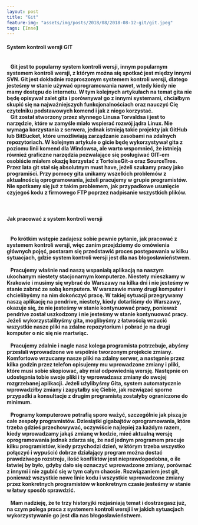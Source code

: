 ```yaml
---
layout: post
title: "Git"
feature-img: "assets/img/posts/2018/08/2018-08-12-git/git.jpeg"
tags: [Inne]
---
```


<h4 class="text-success">System kontroli wersji GIT<h4>
<br>
<font class="base-font-size">
&nbsp;&nbsp;&nbsp;Git jest to popularny system kontroli wersji, innym popularnym systemem kontroli wersji, z którym można się spotkać jest między innymi SVN. Git jest dokładnie rozproszonym systemem kontroli wersji, dlatego jesteśmy w stanie używać oprogramowania nawet, wtedy kiedy nie mamy dostępu do internetu. W tym kolejnych artykułach na temat gita nie będę opisywał zalet gita i porównywał go z innymi systemami, chciałbym skupić się na najważniejszych funkcjonalnościach oraz nauczyć Cię czytelniku podstawowych komend i jak z niego korzystać.
</font>

<br>
<font class="base-font-size">
&nbsp;&nbsp;&nbsp;Git został stworzony przez słynnego Linusa Torvaldsa i jest to narzędzie, które w zamyśle miało wspierać rozwój jądra Linux. Nie wymaga korzystania z serwera, jednak istnieją takie projekty jak GitHub lub BitBucket, które umożliwiają zarządzanie zasobami na zdalnych repozytoriach. W kolejnym artykule o gicie będę wykorzystywał gita z poziomu linii komend dla Windowsa, ale warto wspomnieć, że istnieją również graficzne narzędzia pozwalające się posługiwać GIT-em osobiście miałem okazję korzystać z TortoiseGit-a oraz SourceTree. Przez lata git stał się absolutnym must have, jeżeli szukamy pracy jako programiści. Przy pomocy gita unikamy wszelkich problemów z aktualnością oprogramowania, jeżeli pracujemy w grupie programistów. Nie spotkamy się już z takim problemem, jak przypadkowe usunięcie czyjegoś kodu z firmowego FTP poprzez nadpisanie wszystkich plików.
</font>
<br>
<br>
<br>

<h4 class="text-success">Jak pracować z system kontroli wersji<h4>
<br>
<font class="base-font-size">
&nbsp;&nbsp;&nbsp;Po krótkim wstępie zadajesz sobie pewnie pytanie, jak pracować z systemem kontroli wersji, więc zanim przejdziemy do omówienia głównych pojęć, postaram się przedstawić proces postępowania w kilku sytuacjach, gdzie system kontroli wersji jest dla nas błogosławieństwem.
</font>
<br>
<br>
<font class="base-font-size">
&nbsp;&nbsp;&nbsp;Pracujemy właśnie nad naszą wspaniałą aplikacją na naszym ukochanym niestety stacjonarnym komputerze. Niestety mieszkamy w Krakowie i musimy się wybrać do Warszawy na kilka dni i nie jesteśmy w stanie zabrać ze sobą komputera. W warszawie mamy drugi komputer i chcielibyśmy na nim dokończyć pracę. W takiej sytuacji przegrywamy naszą aplikację na pendrive, niestety, kiedy dotarliśmy do Warszawy, okazuje się, że nie jesteśmy w stanie kontynuować pracy, ponieważ pendrive został uszkodzony i nie jesteśmy w stanie kontynuować pracy. Jeżeli wykorzystalibyśmy gita, moglibyśmy z łatwością wrzucić wszystkie nasze pliki na zdalne repozytorium i pobrać je na drugi komputer o nic się nie martwiąc.
</font>
<br>
<br>
<font class="base-font-size">
&nbsp;&nbsp;&nbsp;Pracujemy zdalnie i nagle nasz kolega programista potrzebuje, abyśmy przesłali wprowadzone we wspólnie tworzonym projekcie zmiany. Komfortowo wrzucamy nasze pliki na zdalny serwer, a następnie przez kilka godzin przez telefon opisujemy mu wprowadzone zmiany i pliki, które musi sobie skopiować, aby miał odpowiednią wersję. Następnie on udostępnia tobie swoje pliki i ty wprowadzasz zmiany do swojej rozgrzebanej aplikacji. Jeżeli użylibyśmy Gita, system automatycznie wprowadziłby zmiany i zapytałby się Ciebie, jak rozwiązać sporne przypadki a konsultacje z drugim programistą zostałyby ograniczone do minimum.
</font>
<br>
<br>
<font class="base-font-size">
&nbsp;&nbsp;&nbsp;Programy komputerowe potrafią sporo ważyć, szczególnie jak piszą je całe zespoły programistów. Dziesiątki gigabajtów oprogramowania, które trzeba gdzieś przechowywać, oczywiście najlepiej za każdym razem, kiedy wprowadzamy jakąś zmianę w kodzie, mieć aktualną wersję oprogramowania jednak zdarza się, że nad jednym programem pracuje kilku programistów, kiedy przychodzi dzień, w którym trzeba wszystko połączyć i wypuścić dobrze działający program można dostać prawdziwego rozstroju, ilość konfliktów jest nieprawdopodobna, o ile łatwiej by było, gdyby dało się oznaczyć wprowadzone zmiany, porównać z innymi i nie zgubić się w tym całym chaosie. Rozwiązaniem jest git, ponieważ wszystkie nowe linie kodu i wszystkie wprowadzone zmiany przez konkretnych programistów w konkretnym czasie jesteśmy w stanie w łatwy sposób sprawdzić.
</font>

<br>
<br>
<font class="base-font-size">
&nbsp;&nbsp;&nbsp;Mam nadzieję, że te trzy historyjki rozjaśniają temat i dostrzegasz już, na czym polega praca z systemem kontroli wersji i w jakich sytuacjach wykorzystywanie go jest dla nas błogosławieństwem.
</font>
<br>
<br>
<br>

<font class="base-font-size">
&nbsp;&nbsp;&nbsp;
</font>
<br>